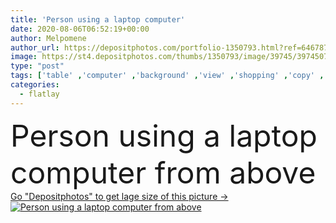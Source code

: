 ```yaml
---
title: 'Person using a laptop computer'
date: 2020-08-06T06:52:19+00:00
author: Melpomene
author_url: https://depositphotos.com/portfolio-1350793.html?ref=64678756
image: https://st4.depositphotos.com/thumbs/1350793/image/39745/397450782/api_thumb_450.jpg?forcejpeg=true
type: "post"
tags: ['table' ,'computer' ,'background' ,'view' ,'shopping' ,'copy' ,'space' ,'simplicity' ,'business' ,'financial' ,'tech' ,'technology' ,'coffee' ,'hand' ,'pink' ,'concept' ,'office' ,'lay' ,'home' ,'woman' ,'keyboard' ,'digital' ,'working' ,'laptop' ,'pc' ,'notebook' ,'flat' ,'work' ,'job' ,'desk' ,'shadow' ,'finance' ,'remote' ,'online' ,'marketing' ,'top' ,'research' ,'distance' ,'above' ,'account' ,'accounting' ,'minimal' ,'overhead' ,'telework' ,'flatlay' ]
categories: 
  - flatlay
---
```

<div aling="center">
            <font size="60"> Person using a laptop computer from above</font>   
</div>
<div>
    <a href='https://st4.depositphotos.com/thumbs/1350793/image/39745/397450782/api_thumb_450.jpg?forcejpeg=true?ref=64678756' target=_blank > Go "Depositphotos" to get lage size of this picture ->
        <img href='https://st4.depositphotos.com/thumbs/1350793/image/39745/397450782/api_thumb_450.jpg?forcejpeg=true?ref=64678756' src='https://st4.depositphotos.com/1350793/39745/i/950/depositphotos_397450782-stock-photo-person-using-a-laptop-computer.jpg?forcejpeg=true' alt='Person using a laptop computer from above' >
    </a>
</div>
